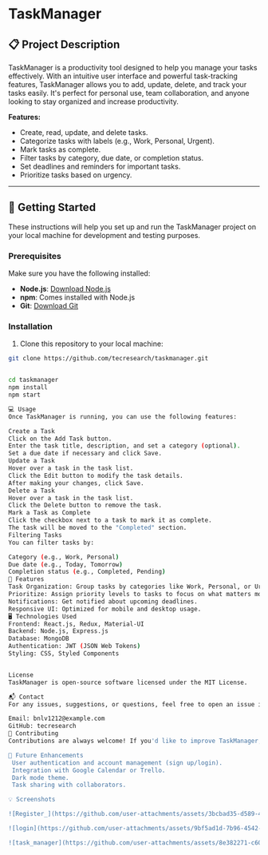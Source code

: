 # TaskManager

## 📋 Project Description

TaskManager is a productivity tool designed to help you manage your tasks effectively. With an intuitive user interface and powerful task-tracking features, TaskManager allows you to add, update, delete, and track your tasks easily. It's perfect for personal use, team collaboration, and anyone looking to stay organized and increase productivity.

**Features:**
- Create, read, update, and delete tasks.
- Categorize tasks with labels (e.g., Work, Personal, Urgent).
- Mark tasks as complete.
- Filter tasks by category, due date, or completion status.
- Set deadlines and reminders for important tasks.
- Prioritize tasks based on urgency.

---

## 🚀 Getting Started

These instructions will help you set up and run the TaskManager project on your local machine for development and testing purposes.

### Prerequisites

Make sure you have the following installed:
- **Node.js**: [Download Node.js](https://nodejs.org)
- **npm**: Comes installed with Node.js
- **Git**: [Download Git](https://git-scm.com)

### Installation

1. Clone this repository to your local machine:

```bash
git clone https://github.com/tecresearch/taskmanager.git


cd taskmanager
npm install
npm start

💻 Usage
Once TaskManager is running, you can use the following features:

Create a Task
Click on the Add Task button.
Enter the task title, description, and set a category (optional).
Set a due date if necessary and click Save.
Update a Task
Hover over a task in the task list.
Click the Edit button to modify the task details.
After making your changes, click Save.
Delete a Task
Hover over a task in the task list.
Click the Delete button to remove the task.
Mark a Task as Complete
Click the checkbox next to a task to mark it as complete.
The task will be moved to the "Completed" section.
Filtering Tasks
You can filter tasks by:

Category (e.g., Work, Personal)
Due date (e.g., Today, Tomorrow)
Completion status (e.g., Completed, Pending)
🧩 Features
Task Organization: Group tasks by categories like Work, Personal, or Urgent.
Prioritize: Assign priority levels to tasks to focus on what matters most.
Notifications: Get notified about upcoming deadlines.
Responsive UI: Optimized for mobile and desktop usage.
🖥️ Technologies Used
Frontend: React.js, Redux, Material-UI
Backend: Node.js, Express.js
Database: MongoDB
Authentication: JWT (JSON Web Tokens)
Styling: CSS, Styled Components


License
TaskManager is open-source software licensed under the MIT License.

📬 Contact
For any issues, suggestions, or questions, feel free to open an issue in the GitHub repository or reach out to me directly via email.

Email: bnlv1212@example.com
GitHub: tecresearch
🌟 Contributing
Contributions are always welcome! If you'd like to improve TaskManager, feel free to fork the repository and submit a pull request. Please make sure to follow the code style and write tests for any new features.

🔧 Future Enhancements
 User authentication and account management (sign up/login).
 Integration with Google Calendar or Trello.
 Dark mode theme.
 Task sharing with collaborators.

💡 Screenshots

![Register_](https://github.com/user-attachments/assets/3bcbad35-d589-4d42-b0ae-24d7994fe7a9)

![login](https://github.com/user-attachments/assets/9bf5ad1d-7b96-4542-b9d2-ba417a6fc5ac)

![task_manager](https://github.com/user-attachments/assets/8e382271-c607-4a1c-a714-280d55a4b670)

